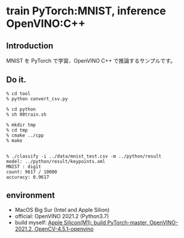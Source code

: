 # train PyTorch:MNIST, inference OpenVINO:C++

## Introduction

MNIST を PyTorch で学習、OpenVINO C++ で推論するサンプルです。


## Do it.


```
% cd tool
% python convert_csv.py

% cd python
% sh 00train.sh

% mkdir tmp
% cd tmp
% cmake ../cpp
% make


% ./classify -i ../data/mnist_test.csv -m ../python/result 
model: ../python/result/keypoints.xml
MNIST : digit
count: 9617 / 10000
accuracy: 0.9617
```

## environment

- MacOS Big Sur (Intel and Apple Silion)
- official: OpenVINO 2021.2 (Python3.7)
- build myself: [Apple Silicon(M1): build PyTorch-master, OpenVINO-2021.2, OpenCV-4.5.1-openvino](https://qiita.com/kose3/items/2863791559cad7a3932f)
